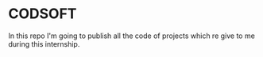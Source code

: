 # CODSOFT
In this repo I'm going to publish all the code of projects which re give to me during this internship.
